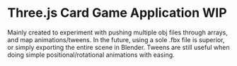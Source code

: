 
# Three.js Card Game Application WIP

Mainly created to experiment with pushing multiple obj files through arrays, and map animations/tweens.
In the future, using a sole .fbx file is superior, or simply exporting the entire scene in Blender.
Tweens are still useful when doing simple positional/rotational animations with easing.



